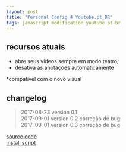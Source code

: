 ```yaml
---
layout: post
title: "Personal Config 4 Youtube.pt_BR"
tags: javascript modification youtube pt-br
---
```


## recursos atuais
* abre seus vídeos sempre em modo teatro;  
* desativa as anotações automaticamente

*compatível com o novo visual

## changelog
> 2017-08-23 version 0.1  
2017-09-01 version 0.2 correção de bug  
2017-09-01 version 0.3 correção de bug

[source code](https://github.com/h01000110/js-scripts/blob/master/personal-config-youtube.user.js)  
[install script](https://github.com/h01000110/js-scripts/raw/master/personal-config-youtube.user.js)

